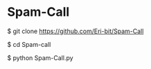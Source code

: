 # Spam-Call


$ git clone https://github.com/Eri-bit/Spam-Call

$ cd Spam-call

$ python Spam-Call.py
